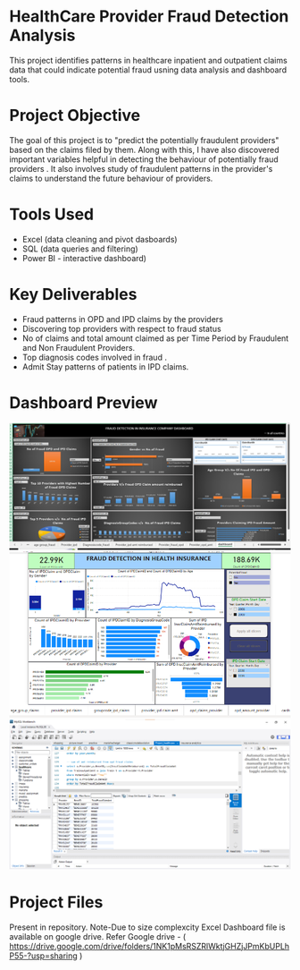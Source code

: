 # HealthCare Provider Fraud Detection Analysis
This project identifies patterns in healthcare inpatient and outpatient claims data that could indicate potential fraud usning data analysis and dashboard tools.

# Project Objective 
The goal of this project is to "predict the potentially fraudulent providers" based on the claims filed by  them. Along with this, I have also discovered important variables helpful in detecting the behaviour of potentially fraud providers . 
It also involves study of fraudulent patterns in the provider's claims to understand the future behaviour of providers.

# Tools Used
- Excel (data cleaning and pivot dasboards)
- SQL (data queries and filtering)
- Power BI - interactive dashboard)

# Key Deliverables
- Fraud patterns in OPD and IPD claims by the providers
- Discovering top providers with respect to fraud status
- No of claims and total amount claimed as per Time Period by Fraudulent and Non Fraudulent Providers.
- Top diagnosis codes involved in fraud .
- Admit Stay patterns of patients in IPD claims.

# Dashboard Preview
![Dashboard-Excel](SCREENSHOTS/fraud%20detection%20dashboard%20excel.png)
![Dashboard-PowerBI](SCREENSHOTS/fraud%20detection%20dashboard%20power%20bi.png)
![SQL-Query](SCREENSHOTS/fraud%20detection%20pattern%20using%20sql.png)

# Project Files 
Present in repository. 
Note-Due to size complexcity Excel Dashboard file is available on google drive.
Refer Google drive - ( https://drive.google.com/drive/folders/1NK1pMsRSZRlWktjGHZjJPmKbUPLhP55-?usp=sharing )

